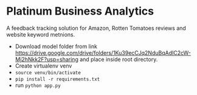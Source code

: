 # Platinum Business Analytics
A feedback tracking solution for Amazon, Rotten Tomatoes reviews and website keyword metnions.

- Download model folder from link https://drive.google.com/drive/folders/1Ku39ecCJq2NduBqAdIC2cW-Mj2hNkk2F?usp=sharing and
place inside root directory.
- Create virtualenv venv
- `source venv/bin/activate`
- `pip install -r requirements.txt`
- run `python app.py`
